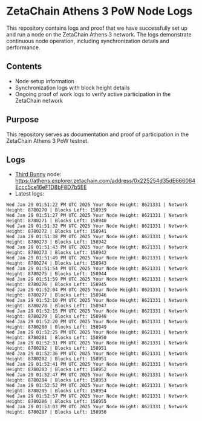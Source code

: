 # ZetaChain Athens 3 PoW Node Logs
This repository contains logs and proof that we have successfully set up and run a node on the ZetaChain Athens 3 network. The logs demonstrate continuous node operation, including synchronization details and performance.

## Contents
- Node setup information
- Synchronization logs with block height details
- Ongoing proof of work logs to verify active participation in the ZetaChain network

## Purpose
This repository serves as documentation and proof of participation in the ZetaChain Athens 3 PoW testnet.

## Logs

- [Third Bunny](https://thirdbunny.xyz/) node: https://athens.explorer.zetachain.com/address/0x225254d35dE666064Eccc5ce16eF1D8bF8D7b5EE
- Latest logs:
```
Wed Jan 29 01:51:22 PM UTC 2025 Your Node Height: 8621331 | Network Height: 8780270 | Blocks Left: 158939
Wed Jan 29 01:51:27 PM UTC 2025 Your Node Height: 8621331 | Network Height: 8780271 | Blocks Left: 158940
Wed Jan 29 01:51:32 PM UTC 2025 Your Node Height: 8621331 | Network Height: 8780272 | Blocks Left: 158941
Wed Jan 29 01:51:38 PM UTC 2025 Your Node Height: 8621331 | Network Height: 8780273 | Blocks Left: 158942
Wed Jan 29 01:51:43 PM UTC 2025 Your Node Height: 8621331 | Network Height: 8780273 | Blocks Left: 158942
Wed Jan 29 01:51:49 PM UTC 2025 Your Node Height: 8621331 | Network Height: 8780274 | Blocks Left: 158943
Wed Jan 29 01:51:54 PM UTC 2025 Your Node Height: 8621331 | Network Height: 8780275 | Blocks Left: 158944
Wed Jan 29 01:51:59 PM UTC 2025 Your Node Height: 8621331 | Network Height: 8780276 | Blocks Left: 158945
Wed Jan 29 01:52:04 PM UTC 2025 Your Node Height: 8621331 | Network Height: 8780277 | Blocks Left: 158946
Wed Jan 29 01:52:10 PM UTC 2025 Your Node Height: 8621331 | Network Height: 8780278 | Blocks Left: 158947
Wed Jan 29 01:52:15 PM UTC 2025 Your Node Height: 8621331 | Network Height: 8780279 | Blocks Left: 158948
Wed Jan 29 01:52:20 PM UTC 2025 Your Node Height: 8621331 | Network Height: 8780280 | Blocks Left: 158949
Wed Jan 29 01:52:25 PM UTC 2025 Your Node Height: 8621331 | Network Height: 8780281 | Blocks Left: 158950
Wed Jan 29 01:52:31 PM UTC 2025 Your Node Height: 8621331 | Network Height: 8780282 | Blocks Left: 158951
Wed Jan 29 01:52:36 PM UTC 2025 Your Node Height: 8621331 | Network Height: 8780282 | Blocks Left: 158951
Wed Jan 29 01:52:41 PM UTC 2025 Your Node Height: 8621331 | Network Height: 8780283 | Blocks Left: 158952
Wed Jan 29 01:52:47 PM UTC 2025 Your Node Height: 8621331 | Network Height: 8780284 | Blocks Left: 158953
Wed Jan 29 01:52:52 PM UTC 2025 Your Node Height: 8621331 | Network Height: 8780285 | Blocks Left: 158954
Wed Jan 29 01:52:57 PM UTC 2025 Your Node Height: 8621331 | Network Height: 8780286 | Blocks Left: 158955
Wed Jan 29 01:53:03 PM UTC 2025 Your Node Height: 8621331 | Network Height: 8780287 | Blocks Left: 158956
```
